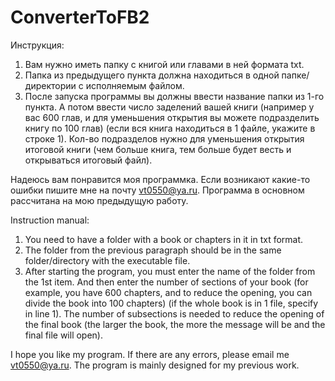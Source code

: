 # ConverterToFB2
Инструкция:
1) Вам нужно иметь папку с книгой или главами в ней формата txt.
2) Папка из предыдущего пункта должна находиться в одной папке/директории с исполняемым файлом.
3) После запуска программы вы должны ввести название папки из 1-го пункта. А потом ввести число заделений вашей книги (например у вас 600 глав, и для уменьшения открытия вы можете подразделить книгу по 100 глав) (если вся книга находиться в 1 файле, укажите в строке 1). Кол-во подразделов нужно для уменьшения открытия итоговой книги (чем больше книга, тем больше будет весть и открываться итоговый файл).

Надеюсь вам понравится моя программка. Если возникают какие-то ошибки пишите мне на почту vt0550@ya.ru.
Программа в основном рассчитана на мою предыдущую работу.


Instruction manual:
1) You need to have a folder with a book or chapters in it in txt format.
2) The folder from the previous paragraph should be in the same folder/directory with the executable file.
3) After starting the program, you must enter the name of the folder from the 1st item. And then enter the number of sections of your book (for example, you have 600 chapters, and to reduce the opening, you can divide the book into 100 chapters) (if the whole book is in 1 file, specify in line 1). The number of subsections is needed to reduce the opening of the final book (the larger the book, the more the message will be and the final file will open).

I hope you like my program. If there are any errors, please email me vt0550@ya.ru.
The program is mainly designed for my previous work.
